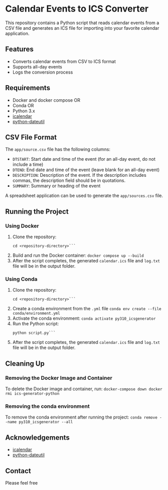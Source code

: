 # Calendar Events to ICS Converter
This repository contains a Python script that reads calendar events from a CSV file and generates an ICS file for importing into your favorite calendar application.

## Features
- Converts calendar events from CSV to ICS format
- Supports all-day events
- Logs the conversion process

## Requirements
- Docker and docker compose
OR
- Conda
OR
- Python 3.x
- [icalendar](https://pypi.org/project/icalendar/)
- [python-dateutil](https://pypi.org/project/python-dateutil/)
  
## CSV File Format
The `app/source.csv` file has the following columns:
- `DTSTART`: Start date and time of the event (for an all-day event, do not include a time)
- `DTEND`: End date and time of the event (leave blank for an all-day event)
- `DESCRIPTION`: Description of the event. If the description includes commas, the description field should be in quotations. 
- `SUMMARY`: Summary or heading of the event

A spreadsheet application can be used to generate the `app/sources.csv` file.

## Running the Project
### Using Docker
1. Clone the repository:
   ```git clone <repository-url>
   cd <repository-directory>```
2. Build and run the Docker container:
```docker compose up --build```
3. After the script completes, the generated `calendar.ics` file and `log.txt` file will be in the output folder.

### Using Conda
1. Clone the repository:
   ```git clone <repository-url>
   cd <repository-directory>```
2. Create a conda environment from the `.yml` file
    ```conda env create --file conda/environment.yml```
3. Activate the conda environment:
    ```conda activate py310_icsgenerator```
4. Run the Python script:
    ```cd app
    python script.py```
5. After the script completes, the generated `calendar.ics` file and `log.txt` file will be in the output folder.

## Cleaning Up
### Removing the Docker Image and Container
To delete the Docker image and container, run:
    ```docker-compose down
    docker rmi ics-generator-python```

### Removing the conda environment
To remove the conda environment after running the project:
    ```conda remove --name py310_icsgenerator --all```

## Acknowledgements
- [icalendar](https://pypi.org/project/icalendar/)
- [python-dateutil](https://pypi.org/project/python-dateutil/)

## Contact
Please feel free 